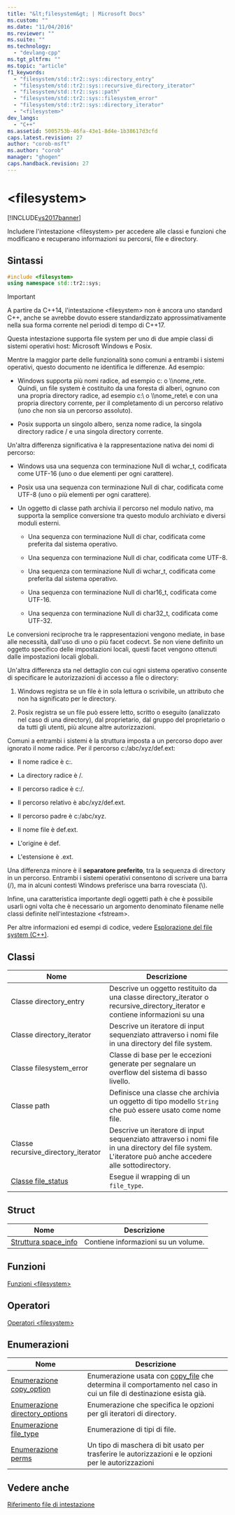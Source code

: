 ```yaml
---
title: "&lt;filesystem&gt; | Microsoft Docs"
ms.custom: ""
ms.date: "11/04/2016"
ms.reviewer: ""
ms.suite: ""
ms.technology: 
  - "devlang-cpp"
ms.tgt_pltfrm: ""
ms.topic: "article"
f1_keywords: 
  - "filesystem/std::tr2::sys::directory_entry"
  - "filesystem/std::tr2::sys::recursive_directory_iterator"
  - "filesystem/std::tr2::sys::path"
  - "filesystem/std::tr2::sys::filesystem_error"
  - "filesystem/std::tr2::sys::directory_iterator"
  - "<filesystem>"
dev_langs: 
  - "C++"
ms.assetid: 5005753b-46fa-43e1-8d4e-1b38617d3cfd
caps.latest.revision: 27
author: "corob-msft"
ms.author: "corob"
manager: "ghogen"
caps.handback.revision: 27
---
```

# &lt;filesystem&gt;
[!INCLUDE[vs2017banner](../assembler/inline/includes/vs2017banner.md)]

Includere l'intestazione \<filesystem\> per accedere alle classi e funzioni che modificano e recuperano informazioni su percorsi, file e directory.  
  
## Sintassi  
  
```cpp  
#include <filesystem>  
using namespace std::tr2::sys;  
```  
  
> [!IMPORTANT]
>  A partire da C\+\+14, l'intestazione \<filesystem\> non è ancora uno standard C\+\+, anche se avrebbe dovuto essere standardizzato approssimativamente nella sua forma corrente nel periodi di tempo di C\+\+17.  
  
 Questa intestazione supporta file system per uno di due ampie classi di sistemi operativi host: Microsoft Windows e Posix.  
  
 Mentre la maggior parte delle funzionalità sono comuni a entrambi i sistemi operativi, questo documento ne identifica le differenze. Ad esempio:  
  
-   Windows supporta più nomi radice, ad esempio c: o \\\\nome\_rete. Quindi, un file system è costituito da una foresta di alberi, ognuno con una propria directory radice, ad esempio c:\\ o \\\\nome\_rete\\ e con una propria directory corrente, per il completamento di un percorso relativo \(uno che non sia un percorso assoluto\).  
  
-   Posix supporta un singolo albero, senza nome radice, la singola directory radice \/ e una singola directory corrente.  
  
 Un'altra differenza significativa è la rappresentazione nativa dei nomi di percorso:  
  
-   Windows usa una sequenza con terminazione Null di wchar\_t, codificata come UTF\-16 \(uno o due elementi per ogni carattere\).  
  
-   Posix usa una sequenza con terminazione Null di char, codificata come UTF\-8 \(uno o più elementi per ogni carattere\).  
  
-   Un oggetto di classe path archivia il percorso nel modulo nativo, ma supporta la semplice conversione tra questo modulo archiviato e diversi moduli esterni.  
  
    -   Una sequenza con terminazione Null di char, codificata come preferita dal sistema operativo.  
  
    -   Una sequenza con terminazione Null di char, codificata come UTF\-8.  
  
    -   Una sequenza con terminazione Null di wchar\_t, codificata come preferita dal sistema operativo.  
  
    -   Una sequenza con terminazione Null di char16\_t, codificata come UTF\-16.  
  
    -   Una sequenza con terminazione Null di char32\_t, codificata come UTF\-32.  
  
 Le conversioni reciproche tra le rappresentazioni vengono mediate, in base alle necessità, dall'uso di uno o più facet codecvt. Se non viene definito un oggetto specifico delle impostazioni locali, questi facet vengono ottenuti dalle impostazioni locali globali.  
  
 Un'altra differenza sta nel dettaglio con cui ogni sistema operativo consente di specificare le autorizzazioni di accesso a file o directory:  
  
1.  Windows registra se un file è in sola lettura o scrivibile, un attributo che non ha significato per le directory.  
  
2.  Posix registra se un file può essere letto, scritto o eseguito \(analizzato nel caso di una directory\), dal proprietario, dal gruppo del proprietario o da tutti gli utenti, più alcune altre autorizzazioni.  
  
 Comuni a entrambi i sistemi è la struttura imposta a un percorso dopo aver ignorato il nome radice. Per il percorso c:\/abc\/xyz\/def.ext:  
  
-   Il nome radice è c:.  
  
-   La directory radice è \/.  
  
-   Il percorso radice è c:\/.  
  
-   Il percorso relativo è abc\/xyz\/def.ext.  
  
-   Il percorso padre è c:\/abc\/xyz.  
  
-   Il nome file è def.ext.  
  
-   L'origine è def.  
  
-   L'estensione è .ext.  
  
 Una differenza minore è il **separatore preferito**, tra la sequenza di directory in un percorso. Entrambi i sistemi operativi consentono di scrivere una barra \(\/\), ma in alcuni contesti Windows preferisce una barra rovesciata \(\\\).  
  
 Infine, una caratteristica importante degli oggetti path è che è possibile usarli ogni volta che è necessario un argomento denominato filename nelle classi definite nell'intestazione \<fstream\>.  
  
 Per altre informazioni ed esempi di codice, vedere [Esplorazione del file system \(C\+\+\)](../standard-library/file-system-navigation.md).  
  
## Classi  
  
|Nome|Descrizione|  
|----------|-----------------|  
|Classe directory\_entry|Descrive un oggetto restituito da una classe directory\_iterator o recursive\_directory\_iterator e contiene informazioni su una|  
|Classe directory\_iterator|Descrive un iteratore di input sequenziato attraverso i nomi file in una directory del file system.|  
|Classe filesystem\_error|Classe di base per le eccezioni generate per segnalare un overflow del sistema di basso livello.|  
|Classe path|Definisce una classe che archivia un oggetto di tipo modello `String` che può essere usato come nome file.|  
|Classe recursive\_directory\_iterator|Descrive un iteratore di input sequenziato attraverso i nomi file in una directory del file system. L'iteratore può anche accedere alle sottodirectory.|  
|[Classe file\_status](../standard-library/file-status-class.md)|Esegue il wrapping di un `file_type`.|  
  
## Struct  
  
|Nome|Descrizione|  
|----------|-----------------|  
|[Struttura space\_info](../standard-library/space-info-structure.md)|Contiene informazioni su un volume.|  
  
## Funzioni  
 [Funzioni \<filesystem\>](../standard-library/filesystem-functions.md)  
  
## Operatori  
 [Operatori \<filesystem\>](../standard-library/filesystem-operators.md)  
  
## Enumerazioni  
  
|Nome|Descrizione|  
|----------|-----------------|  
|[Enumerazione copy\_option](../Topic/copy_option%20Enumeration%20%3Cfilesystem%3E.md)|Enumerazione usata con [copy\_file](http://msdn.microsoft.com/it-it/4af7a9b0-8861-45ed-b84e-0307f0669d60) che determina il comportamento nel caso in cui un file di destinazione esista già.|  
|[Enumerazione directory\_options](../Topic/directory_options%20Enumeration.md)|Enumerazione che specifica le opzioni per gli iteratori di directory.|  
|[Enumerazione file\_type](../Topic/file_type%20Enumeration.md)|Enumerazione di tipi di file.|  
|[Enumerazione perms](../Topic/perms%20Enumeration.md)|Un tipo di maschera di bit usato per trasferire le autorizzazioni e le opzioni per le autorizzazioni|  
  
## Vedere anche  
 [Riferimento file di intestazione](../standard-library/cpp-standard-library-header-files.md)
